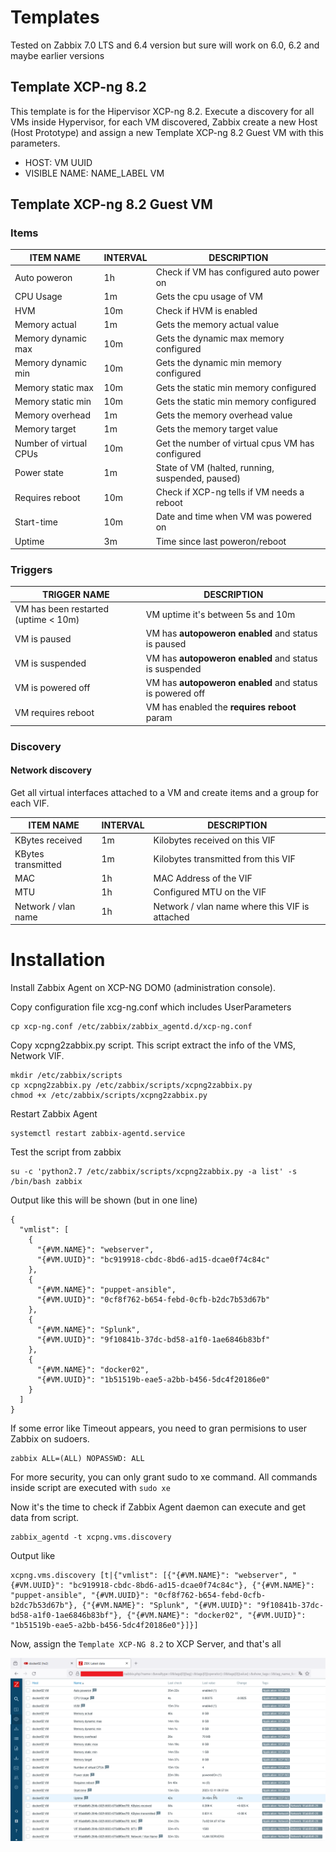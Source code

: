 # Templates

Tested on Zabbix 7.0 LTS and 6.4 version but sure will work on 6.0, 6.2 and maybe earlier versions

## Template XCP-ng 8.2 

This template is for the Hipervisor XCP-ng 8.2. Execute a discovery for all VMs inside Hypervisor, for each VM discovered, Zabbix create a new Host (Host Prototype) and assign a new Template XCP-ng 8.2 Guest VM with this parameters.

- HOST: VM UUID
- VISIBLE NAME: NAME_LABEL VM


## Template XCP-ng 8.2 Guest VM

### Items

|ITEM NAME|INTERVAL|DESCRIPTION|
|-|-|-|
|Auto poweron|1h|Check if VM has configured auto power on|
|CPU Usage|1m|Gets the cpu usage of VM|
|HVM|10m|Check if HVM is enabled|
|Memory actual|1m|Gets the memory actual value|
|Memory dynamic max|10m|Gets the dynamic max memory configured|
|Memory dynamic min|10m|Gets the dynamic min memory configured|
|Memory static max|10m|Gets the static min memory configured|
|Memory static min|10m|Gets the static min memory configured|
|Memory overhead|1m|Gets the memory overhead value|
|Memory target|1m|Gets the memory target value|
|Number of virtual CPUs|10m|Get the number of virtual cpus VM has configured|
|Power state|1m|State of VM (halted, running, suspended, paused)|
|Requires reboot|10m|Check if XCP-ng tells if VM needs a reboot|
|Start-time|10m|Date and time when VM was powered on|
|Uptime|3m|Time since last poweron/reboot|


### Triggers

|TRIGGER NAME|DESCRIPTION|
|-|-|
|VM has been restarted (uptime < 10m)|VM uptime it's between 5s and 10m|
|VM is paused|VM has **autopoweron enabled** and status is paused|
|VM is suspended|VM has **autopoweron enabled** and status is suspended|
|VM is powered off|VM has **autopoweron enabled** and status is powered off|
|VM requires reboot|VM has enabled the **requires reboot** param|

### Discovery

#### Network discovery

Get all virtual interfaces attached to a VM and create items and a group for each VIF.

|ITEM NAME|INTERVAL|DESCRIPTION|
|-|-|-|
|KBytes received|1m|Kilobytes received on this VIF|
|KBytes transmitted|1m|Kilobytes transmitted from this VIF|
|MAC|1h|MAC Address of the VIF|
|MTU|1h|Configured MTU on the VIF|
|Network / vlan name|1h|Network / vlan name where this VIF is attached|




# Installation

Install Zabbix Agent on XCP-NG DOM0 (administration console). 

Copy configuration file xcg-ng.conf which includes UserParameters

```
cp xcp-ng.conf /etc/zabbix/zabbix_agentd.d/xcp-ng.conf
```

Copy xcpng2zabbix.py script. This script extract the info of the VMS, Network VIF.

```
mkdir /etc/zabbix/scripts
cp xcpng2zabbix.py /etc/zabbix/scripts/xcpng2zabbix.py
chmod +x /etc/zabbix/scripts/xcpng2zabbix.py
```

Restart Zabbix Agent

```
systemctl restart zabbix-agentd.service
```

Test the script from zabbix

```
su -c 'python2.7 /etc/zabbix/scripts/xcpng2zabbix.py -a list' -s /bin/bash zabbix
```

Output like this will be shown (but in one line)

```
{
  "vmlist": [
    {
      "{#VM.NAME}": "webserver",
      "{#VM.UUID}": "bc919918-cbdc-8bd6-ad15-dcae0f74c84c"
    },
    {
      "{#VM.NAME}": "puppet-ansible",
      "{#VM.UUID}": "0cf8f762-b654-febd-0cfb-b2dc7b53d67b"
    },
    {
      "{#VM.NAME}": "Splunk",
      "{#VM.UUID}": "9f10841b-37dc-bd58-a1f0-1ae6846b83bf"
    },
    {
      "{#VM.NAME}": "docker02",
      "{#VM.UUID}": "1b51519b-eae5-a2bb-b456-5dc4f20186e0"
    }
  ]
}
```

If some error like Timeout appears, you need to gran permisions to user Zabbix on sudoers. 

```
zabbix ALL=(ALL) NOPASSWD: ALL
```

For more security, you can only grant sudo to xe command. All commands inside script are executed with `sudo xe`

Now it's the time to check if Zabbix Agent daemon can execute and get data from script.

```
zabbix_agentd -t xcpng.vms.discovery
```

Output like 

```
xcpng.vms.discovery [t|{"vmlist": [{"{#VM.NAME}": "webserver", "{#VM.UUID}": "bc919918-cbdc-8bd6-ad15-dcae0f74c84c"}, {"{#VM.NAME}": "puppet-ansible", "{#VM.UUID}": "0cf8f762-b654-febd-0cfb-b2dc7b53d67b"}, {"{#VM.NAME}": "Splunk", "{#VM.UUID}": "9f10841b-37dc-bd58-a1f0-1ae6846b83bf"}, {"{#VM.NAME}": "docker02", "{#VM.UUID}": "1b51519b-eae5-a2bb-b456-5dc4f20186e0"}]}]
```

Now, assign the `Template XCP-NG 8.2` to XCP Server, and that's all

![VM on XCP-NG8.2 LatestData](latest-data-xcpng8.2-vm.png?raw=true "VM Latest Data")